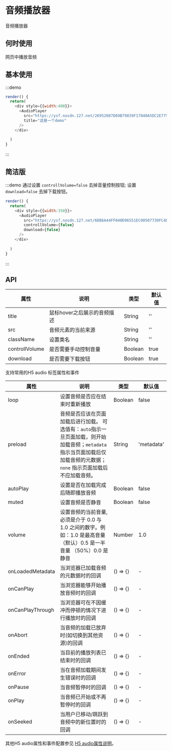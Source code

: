 # 音频播放器

音频播放器

## 何时使用

网页中播放音频

## 基本使用

:::demo 

```js
render() {
  return(
    <div style={{width:400}}>
      <AudioPlayer
        src="https://ysf.nosdn.127.net/26952087D69B79839F17040A5DC2E775.wav"
        title="这是一个demo"
      />
    </div>
    
  )
}
```
:::

## 简洁版
:::demo 通过设置 `controllVolume=false` 去掉音量控制按钮; 设置 `download=false` 去掉下载按钮。

```js
render() {
  return(
    <div style={{width:350}}>
      <AudioPlayer
        src="https://ysf.nosdn.127.net/6DB6A44FF040D96551EC00507730FC4D.wav"
        controllVolume={false}
        download={false}
      />
    </div>
    
  )
}
```
:::

## API
| 属性      | 说明    | 类型      | 默认值   |
|---------- |-------- |----------   |-------- |
| title   | 鼠标hover之后展示的音频描述 | String | '' |
| src |  音频元素的当前来源 | String | '' |
| className | 设置类名 | String | '' |
| controllVolume | 是否需要手动控制音量 | Boolean | true |
| download | 是否需要下载按钮 | Boolean | true |

支持常用的H5 audio 标签属性和事件

| 属性      | 说明    | 类型      | 默认值   |
|---------- |-------- |----------   |-------- |
| loop | 设置音频是否应在结束时重新播放 | Boolean | false |
| preload  | 音频是否应该在页面加载后进行加载。 可选值有：`auto`指示一旦页面加载，则开始加载音频；`metadata`指示当页面加载后仅加载音频的元数据；`none` 指示页面加载后不应加载音频。 | String | 'metadata' |
| autoPlay | 设置是否在加载完成后随即播放音频 | Boolean | false |
| muted | 设置音频是否静音 | Boolean | false |
| volume  | 设置音频的当前音量, 必须是介于 0.0 与 1.0 之间的数字。例如：1.0 是最高音量（默认）0.5 是一半音量 （50%）0.0 是静音  | Number |  1.0  |
| onLoadedMetadata     | 当浏览器已加载音频的元数据时的回调   | () => {}   |   -   |
| onCanPlay  | 当浏览器能够开始播放音频时的回调    | () => {}    |  -  |
| onCanPlayThrough  | 当浏览器可在不因缓冲而停顿的情况下进行播放时的回调    | () => {}   | - |
| onAbort  | 当音频的加载已放弃时(如切换到其他资源)的回调  | () => {}    |  -  |
| onEnded  | 当目前的播放列表已结束时的回调  | () => {}    |  -  |
| onError  | 当在音频加载期间发生错误时的回调    | () => {}    | - |
| onPause  | 当音频暂停时的回调  | () => {}    |  -  |
| onPlay  | 当音频已开始或不再暂停时的回调   | () => {}    |  -  |
| onSeeked  | 当用户已移动/跳跃到音频中的新位置时的回调   | () => {}    | -  |

其他H5 audio属性和事件配置参见 [H5 audio属性说明](http://www.w3school.com.cn/jsref/dom_obj_audio.asp)。
